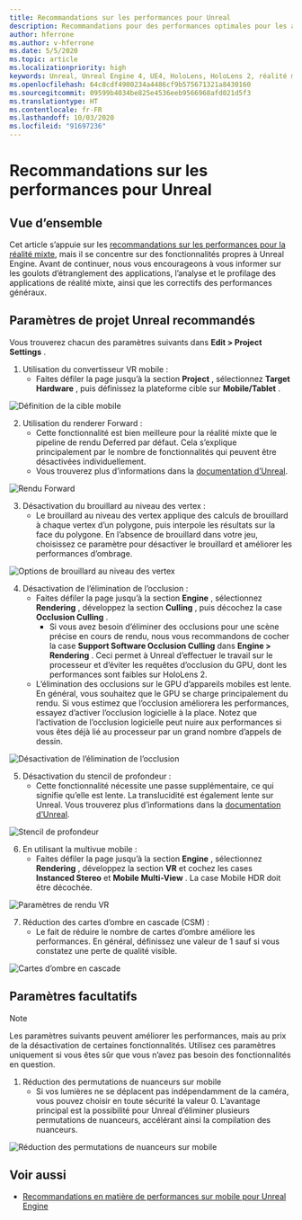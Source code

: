 ```yaml
---
title: Recommandations sur les performances pour Unreal
description: Recommandations pour des performances optimales pour les applications de réalité mixte dans Unreal
author: hferrone
ms.author: v-hferrone
ms.date: 5/5/2020
ms.topic: article
ms.localizationpriority: high
keywords: Unreal, Unreal Engine 4, UE4, HoloLens, HoloLens 2, réalité mixte, performances, optimisation, paramètres, documentation
ms.openlocfilehash: 64c8cdf4900234a4486cf9b575671321a8430160
ms.sourcegitcommit: 09599b4034be825e4536eeb9566968afd021d5f3
ms.translationtype: HT
ms.contentlocale: fr-FR
ms.lasthandoff: 10/03/2020
ms.locfileid: "91697236"
---
```

# <a name="performance-recommendations-for-unreal"></a>Recommandations sur les performances pour Unreal

## <a name="overview"></a>Vue d’ensemble

Cet article s’appuie sur les [recommandations sur les performances pour la réalité mixte](../platform-capabilities-and-apis/understanding-performance-for-mixed-reality.md), mais il se concentre sur des fonctionnalités propres à Unreal Engine. Avant de continuer, nous vous encourageons à vous informer sur les goulots d’étranglement des applications, l’analyse et le profilage des applications de réalité mixte, ainsi que les correctifs des performances généraux.

## <a name="recommended-unreal-project-settings"></a>Paramètres de projet Unreal recommandés
Vous trouverez chacun des paramètres suivants dans **Edit > Project Settings** .

1. Utilisation du convertisseur VR mobile :
    * Faites défiler la page jusqu’à la section **Project** , sélectionnez **Target Hardware** , puis définissez la plateforme cible sur **Mobile/Tablet** .

![Définition de la cible mobile](images/unreal/performance-recommendations-img-01.png)

2. Utilisation du renderer Forward : 
    * Cette fonctionnalité est bien meilleure pour la réalité mixte que le pipeline de rendu Deferred par défaut. Cela s’explique principalement par le nombre de fonctionnalités qui peuvent être désactivées individuellement. 
    * Vous trouverez plus d’informations dans la [documentation d’Unreal](https://docs.unrealengine.com/Platforms/VR/DevelopVR/VRPerformance/index.html).

![Rendu Forward](images/unreal/performance-recommendations-img-04.png)

3. Désactivation du brouillard au niveau des vertex : 
    * Le brouillard au niveau des vertex applique des calculs de brouillard à chaque vertex d’un polygone, puis interpole les résultats sur la face du polygone. En l’absence de brouillard dans votre jeu, choisissez ce paramètre pour désactiver le brouillard et améliorer les performances d’ombrage.

![Options de brouillard au niveau des vertex](images/unreal/performance-recommendations-img-05.png)

4. Désactivation de l’élimination de l’occlusion :
    * Faites défiler la page jusqu’à la section **Engine** , sélectionnez **Rendering** , développez la section **Culling** , puis décochez la case **Occlusion Culling** .
        + Si vous avez besoin d’éliminer des occlusions pour une scène précise en cours de rendu, nous vous recommandons de cocher la case **Support Software Occlusion Culling** dans **Engine > Rendering** . Ceci permet à Unreal d’effectuer le travail sur le processeur et d’éviter les requêtes d’occlusion du GPU, dont les performances sont faibles sur HoloLens 2.
    * L’élimination des occlusions sur le GPU d’appareils mobiles est lente. En général, vous souhaitez que le GPU se charge principalement du rendu. Si vous estimez que l’occlusion améliorera les performances, essayez d’activer l’occlusion logicielle à la place. Notez que l’activation de l’occlusion logicielle peut nuire aux performances si vous êtes déjà lié au processeur par un grand nombre d’appels de dessin.

![Désactivation de l’élimination de l’occlusion](images/unreal/performance-recommendations-img-02.png)

    
5. Désactivation du stencil de profondeur :
    * Cette fonctionnalité nécessite une passe supplémentaire, ce qui signifie qu’elle est lente. La translucidité est également lente sur Unreal. Vous trouverez plus d’informations dans la [documentation d’Unreal](https://docs.unrealengine.com/Engine/Performance/Guidelines/index.html).

![Stencil de profondeur](images/unreal/performance-recommendations-img-06.png)

6. En utilisant la multivue mobile :
    * Faites défiler la page jusqu’à la section **Engine** , sélectionnez **Rendering** , développez la section **VR** et cochez les cases **Instanced Stereo** et **Mobile Multi-View** . La case Mobile HDR doit être décochée.

![Paramètres de rendu VR](images/unreal/performance-recommendations-img-03.png)

7. Réduction des cartes d’ombre en cascade (CSM) : 
    * Le fait de réduire le nombre de cartes d’ombre améliore les performances. En général, définissez une valeur de 1 sauf si vous constatez une perte de qualité visible. 

![Cartes d’ombre en cascade](images/unreal/performance-recommendations-img-07.png)

## <a name="optional-settings"></a>Paramètres facultatifs

> [!NOTE]
> Les paramètres suivants peuvent améliorer les performances, mais au prix de la désactivation de certaines fonctionnalités. Utilisez ces paramètres uniquement si vous êtes sûr que vous n’avez pas besoin des fonctionnalités en question.

1. Réduction des permutations de nuanceurs sur mobile
    * Si vos lumières ne se déplacent pas indépendamment de la caméra, vous pouvez choisir en toute sécurité la valeur 0. L’avantage principal est la possibilité pour Unreal d’éliminer plusieurs permutations de nuanceurs, accélérant ainsi la compilation des nuanceurs.

![Réduction des permutations de nuanceurs sur mobile](images/unreal/performance-recommendations-img-08.png)

## <a name="see-also"></a>Voir aussi
* [Recommandations en matière de performances sur mobile pour Unreal Engine]( https://docs.unrealengine.com/Platforms/Mobile/Performance/index.html)